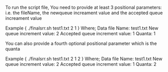 To run the script file, You need to provide at least 3 positional parameters:
i.e. the fileName, the newqueue increament value and the accepted queue increament value

Example { ./finalsrr.sh test1.txt 2 1 }
Where;
Data file Name: test1.txt
New queue increment value: 2
Accepted queue increment value: 1
Quanta: 1 

You can also provide a fourth optional positional parameter which is the quanta 

Example { ./finalsrr.sh test1.txt 2 1 2 }
Where;
Data file Name: test1.txt
New queue increment value: 2
Accepted queue increment value: 1
Quanta: 2

